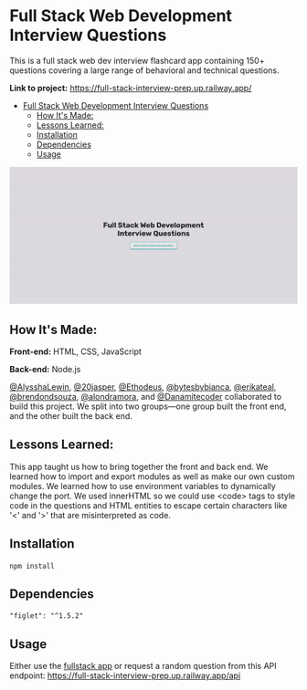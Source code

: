 # Full Stack Web Development Interview Questions
This is a full stack web dev interview flashcard app containing 150+ questions covering a large range of behavioral and technical questions.

**Link to project:** https://full-stack-interview-prep.up.railway.app/

- [Full Stack Web Development Interview Questions](#full-stack-web-development-interview-questions)
  - [How It's Made:](#how-its-made)
  - [Lessons Learned:](#lessons-learned)
  - [Installation](#installation)
  - [Dependencies](#dependencies)
  - [Usage](#usage)

<p align="center">
  <img src="https://github.com/bytesbybianca/readme-assets/blob/main/project-images/fullStackInterviewQuestions.gif?raw=true">
</p>

## How It's Made:

**Front-end:** HTML, CSS, JavaScript 

**Back-end:** Node.js
<br>


[@AlysshaLewin](https://github.com/AlysshaLewin), [@20jasper](https://github.com/20jasper), [@Ethodeus](https://github.com/Ethodeus), [@bytesbybianca](https://github.com/bytesbybianca), [@erikateal](https://github.com/erikateal), [@brendondsouza](https://github.com/brendondsouza), [@alondramora](https://github.com/alondramora), and [@Danamitecoder](https://github.com/Danamitecoder) collaborated to build this project. We split into two groups—one group built the front end, and the other built the back end.

## Lessons Learned:

This app taught us how to bring together the front and back end. We learned how to import and export modules as well as make our own custom modules. We learned how to use environment variables to dynamically change the port. We used innerHTML so we could use &lt;code&gt; tags to style code in the questions and HTML entities to escape certain characters like '&lt;' and '&gt;' that are misinterpreted as code.

## Installation
```
npm install
```

## Dependencies
```
"figlet": "^1.5.2"
```

## Usage
Either use the [fullstack app](https://full-stack-interview-prep.up.railway.app/) or request a random question from this API endpoint: https://full-stack-interview-prep.up.railway.app/api

